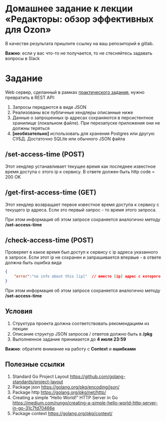 # Домашнее задание к лекции «Редакторы: обзор эффективных для Ozon»

В качестве результата пришлите ссылку на ваш репозиторий в gitlab.

**Важно**: если у вас что-то не получается, то не стесняйтесь задавать вопросы в Slack

# Задание
Web сервер, сделанный в рамках [практического задания](https://git.ozon.dev/vserdyukov/ide-lection/-/tree/master/practice), нужно превратить в REST API:
1. Запросы передаются в виде JSON
2. Реализованы все публичные хендлеры описанные ниже
3. Данные о запрошенных ip адресах сохраняются в персистентное хранилище (локальном файле). При перезапуске приложения они не должны теряться
4. **[необязательно]** использовать для хранения Postgres или другую СУБД. Достаточно SQLite или обычного JSON файла

## /set-access-time (POST)
Этот хендлер устанавливает текущее время как последнее известное время доступа с этого ip к сервису. В ответе должен быть http code = 200 OK

## /get-first-access-time (GET)
Этот хендлер возвращает первое известное время доступа к сервису с текущего ip адреса. Если это первый запрос - то время этого запроса.

При этом информация об этом запросе сохраняется аналогично методу **/set-access-time**

## /check-access-time (POST)
Проверяет в какое время был доступ к сервису с ip адреса указанного в запросе. Если этот ip не сохранен и запрашивается впервые - в ответе должна быть ошибка вида
```json
{
    "error":"no info about this [ip]"  // вместо [ip] адрес с которого пришел запрос
}
```
При этом информация об этом запросе сохраняется аналогично методу **/set-access-time**

## Условия
1. Структура проекта должна соответствовать рекомендациям из лекции
2. Описание структур JSON запросов / ответов должно быть в **/pkg**
3. Выполненное задание принимается до **4 июля 23:59**

**Важно**: обратите внимание на работу с **Context** и **ошибками**

## Полезные ссылки
1. Standard Go Project Layout https://github.com/golang-standards/project-layout 
2. Package json https://golang.org/pkg/encoding/json/
3. Package http https://golang.org/pkg/net/http/
4. Creating a simple “Hello World!” HTTP Server in Go https://medium.com/rungo/creating-a-simple-hello-world-http-server-in-go-31c7fd70466e
5. Package context https://golang.org/pkg/context/